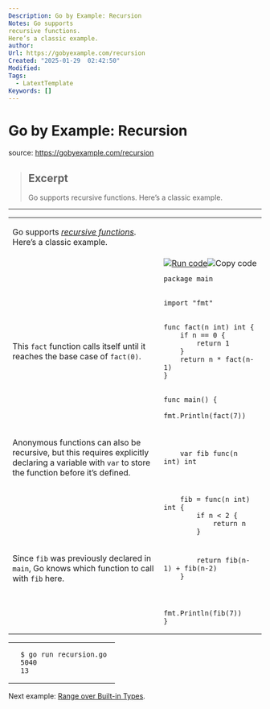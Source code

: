 ```yaml
---
Description: Go by Example: Recursion
Notes: Go supports
recursive functions.
Here’s a classic example.
author: 
Url: https://gobyexample.com/recursion
Created: "2025-01-29  02:42:50"
Modified: 
Tags:
  - LatextTemplate
Keywords: []
---
```


# Go by Example: Recursion

source: https://gobyexample.com/recursion

> ## Excerpt
> Go supports
recursive functions.
Here’s a classic example.

---
<table><tbody><tr><td><p>Go supports <a href="https://en.wikipedia.org/wiki/Recursion_(computer_science)"><em>recursive functions</em></a>. Here’s a classic example.</p></td><td></td></tr><tr><td></td><td><a href="https://go.dev/play/p/k4IRATLn9cE"><img title="Run code" src="https://gobyexample.com/play.png"></a><img title="Copy code" src="https://gobyexample.com/clipboard.png"><pre><code><span><span><span>package</span> <span>main</span></span></span></code></pre></td></tr><tr><td></td><td><pre><code><span><span><span>import</span> <span>"fmt"</span></span></span></code></pre></td></tr><tr><td><p>This <code>fact</code> function calls itself until it reaches the base case of <code>fact(0)</code>.</p></td><td><pre><code><span><span><span>func</span> <span>fact</span><span>(</span><span>n</span> <span>int</span><span>)</span> <span>int</span> <span>{</span>
</span></span><span><span>    <span>if</span> <span>n</span> <span>==</span> <span>0</span> <span>{</span>
</span></span><span><span>        <span>return</span> <span>1</span>
</span></span><span><span>    <span>}</span>
</span></span><span><span>    <span>return</span> <span>n</span> <span>*</span> <span>fact</span><span>(</span><span>n</span><span>-</span><span>1</span><span>)</span>
</span></span><span><span><span>}</span></span></span></code></pre></td></tr><tr><td></td><td><pre><code><span><span><span>func</span> <span>main</span><span>()</span> <span>{</span>
</span></span><span><span>    <span>fmt</span><span>.</span><span>Println</span><span>(</span><span>fact</span><span>(</span><span>7</span><span>))</span></span></span></code></pre></td></tr><tr><td><p>Anonymous functions can also be recursive, but this requires explicitly declaring a variable with <code>var</code> to store the function before it’s defined.</p></td><td><pre><code><span><span>    <span>var</span> <span>fib</span> <span>func</span><span>(</span><span>n</span> <span>int</span><span>)</span> <span>int</span></span></span></code></pre></td></tr><tr><td></td><td><pre><code><span><span>    <span>fib</span> <span>=</span> <span>func</span><span>(</span><span>n</span> <span>int</span><span>)</span> <span>int</span> <span>{</span>
</span></span><span><span>        <span>if</span> <span>n</span> <span>&lt;</span> <span>2</span> <span>{</span>
</span></span><span><span>            <span>return</span> <span>n</span>
</span></span><span><span>        <span>}</span></span></span></code></pre></td></tr><tr><td><p>Since <code>fib</code> was previously declared in <code>main</code>, Go knows which function to call with <code>fib</code> here.</p></td><td><pre><code><span><span>        <span>return</span> <span>fib</span><span>(</span><span>n</span><span>-</span><span>1</span><span>)</span> <span>+</span> <span>fib</span><span>(</span><span>n</span><span>-</span><span>2</span><span>)</span>
</span></span><span><span>    <span>}</span></span></span></code></pre></td></tr><tr><td></td><td><pre><code><span><span>    <span>fmt</span><span>.</span><span>Println</span><span>(</span><span>fib</span><span>(</span><span>7</span><span>))</span>
</span></span><span><span><span>}</span></span></span></code></pre></td></tr></tbody></table>

<table><tbody><tr><td></td><td><pre><code><span><span><span>$</span> go run recursion.go 
</span></span><span><span><span>5040
</span></span></span><span><span><span>13</span></span></span></code></pre></td></tr></tbody></table>

Next example: [Range over Built-in Types](https://gobyexample.com/range-over-built-in-types).

